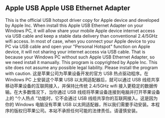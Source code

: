 ## Apple USB Apple USB Ethernet Adapter
This is the official USB hotspot driver copy for Apple device and developed by Apple Inc. When install this Apple USB Ethernet Adapter on your Windows PC, it will allow share your mobile Apple device internet access via USB cable and keep a stable data delivery than conventional 2.4/5GHz wifi access. In most of case, when you connect your Apple device to you PC via USB cable and open your "Personal Hotspot" function on Apple device, it will not sharing your internet access via USB cable. That is because your Windows PC without such Apple USB Ethernet Adapter, so we need install it manually. This program is copyrighted by Apple Inc. This site does not assume any possible legal liability. Please install the program with caution.
这是苹果公司为苹果设备开发的官方 USB 热点驱动程序。在 Windows PC 上安装这个苹果 USB 以太网适配器后，就可以通过 USB 线缆共享移动苹果设备的互联网接入，并保持比传统 2.4/5GHz wifi 接入更稳定的数据传输。在大多数情况下，当你通过 USB 线缆将苹果设备连接到电脑并打开苹果设备上的 “个人热点 ”功能时，它不会通过 USB 线缆共享你的互联网接入。这是因为你的 Windows 电脑没有苹果 USB 以太网适配器，所以我们需要手动安装。本程序的版权归苹果公司。本站不承担任何可能的法律责任。请谨慎安装。
